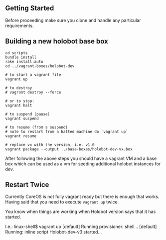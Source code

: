 Getting Started
---------------

Before proceeding make sure you clone and handle any particular
requirements.

## Building a new holobot base box
    cd scripts
    bundle install
    rake install:auto
    cd ../vagrant-boxes/holobot-dev

    # to start a vagrant file
    vagrant up
    
    # to destroy
    # vagrant destroy --force
    
    # or to stop:
    vagrant halt

    # to suspend (pause)
    vagrant suspend

    # to resume (from a suspend)
    # note to restart from a halted machine do `vagrant up`
    vagrant resume

    # replace vx with the version, i.e. v1.0
    vagrant package --output ../base-boxes/holobot-dev-vx.box


After following the above steps you should have a vagrant VM and a base box
which can be used as a vm for seeding additional holobot instances for dev.

## Restart Twice

Currently CoreOS is not fully vagrant ready but there is enough that works.
Having said that you need to execute `vagrant up` twice.

You know when things are working when Holobot version says that it has started.

I.e.:
    linux-shell$ vagrant up
    [default] Running provisioner: shell...
    [default] Running: inline script
    Holobot-dev-v3 started...

